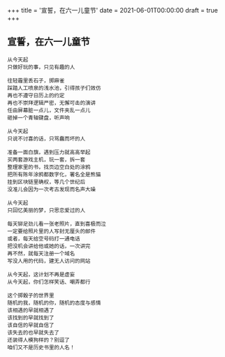 +++
title = '宣誓，在六一儿童节'
date = 2021-06-01T00:00:00
draft = true
+++
## 宣誓，在六一儿童节

```text
从今天起
只做好玩的事，只见有趣的人

往轻霾里丢石子，掷麻雀
踩踏人工喷泉的浅水池，引得孩子们效仿
再也不遵守日历上的约定
再也不崇拜逻辑严密，无懈可击的演讲
任由屏幕脏一点儿，文件夹乱一点儿
砸掉一个青轴键盘，听声响

从今天起
只说不讨喜的话，只骂蠢而坏的人

准备一面白旗，遇到压力就高高举起
买两套游戏主机，玩一套，拆一套
整理家里的书，找页边空白处的涂鸦
把所有陈年涂鸦都数字化，署名全是熊猫
挂到区块链里确权，等几个世纪后
没准儿会因为一次考古发现而名声大噪

从今天起
只回忆美丽的梦，只思恋爱过的人

每天铆足劲儿看一张老照片，直到喜极而泣
一定要给照片里的人写封无厘头的邮件
或者，每天给空号码打一通电话
把没机会讲给他或她的话，一次讲完
再不然，就每天注册一个域名
写没人用的代码，建无人访问的网站

从今天起，这计划不再是虚妄
从今天起，你们怎样笑话、嘲弄都行

这个掷骰子的世界里
随机的我，随机的你，随机的态度与感情
该相遇的早就相遇了
该找到的早就找到了
该自信的早就自信了
该失去的也早就失去了
还装得人模狗样的？别逗了
咱们又不是历史书里的人名！
```
